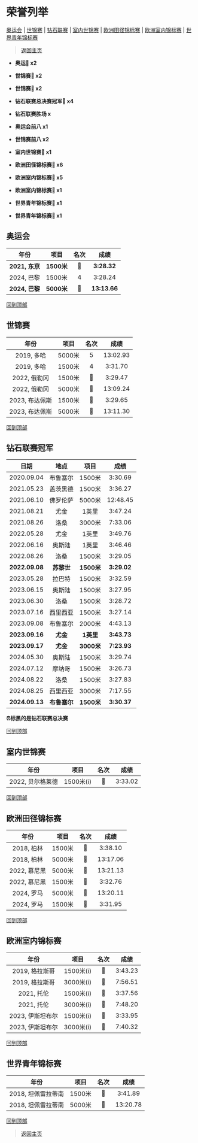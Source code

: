 # 荣誉列举

[奥运会](#奥运会) | [世锦赛](#世锦赛) | [钻石联赛](钻石联赛冠军) | [室内世锦赛](#室内世锦赛) | [欧洲田径锦标赛](#欧洲田径锦标赛) | [欧洲室内锦标赛](#欧洲室内锦标赛) | [世界青年锦标赛](#世界青年锦标赛)

> [返回主页](./Profile.md)

- **奥运🥇 x2**

- **世锦赛🥇 x2**

- **世锦赛🥈 x2**

- **钻石联赛总决赛冠军💎 x4**

- **钻石联赛胜场 x**

- **奥运会前八 x1**

- **世锦赛前八 x2**

- **室内世锦赛🥈 x1**

- **欧洲田径锦标赛🥇 x6**

- **欧洲室内锦标赛🥇 x5**

- **欧洲室内锦标赛🥈 x1**

- **世界青年锦标赛🥈 x1**

- **世界青年锦标赛🥉 x1**

## 奥运会

|      年份      |    项目    | 名次  |     成绩     |
| :------------: | :--------: | :---: | :----------: |
| **2021, 东京** | **1500米** | **🥇** | **3:28.32**  |
|   2024, 巴黎   |   1500米   |   4   |   3:28.24    |
| **2024, 巴黎** | **5000米** | **🥇** | **13:13.66** |

[回到顶部](#荣誉列举)

## 世锦赛

|     年份     |  项目  |  名次   | 成绩 |
| :----------: | :----: | :-----: | :--: |
|  2019, 多哈  | 5000米 |    5    | 13:02.93 |
|  2019, 多哈  | 1500米 |    4    | 3:31.70 |
| 2022, 俄勒冈 | 1500米 | 🥈 |3:29.47|
| 2022, 俄勒冈 | 5000米 |    🥇    |13:09.24|
| 2023, 布达佩斯 | 1500米 | 🥈 |3:29.65|
| 2023, 布达佩斯 | 5000米 | 🥇 |13:11.30|

[回到顶部](#荣誉列举)

## 钻石联赛冠军


| 日期 | 地点 | 项目 | 成绩 |
| :--: | :--: | :--: | :--: |
| 2020.09.04 | 布鲁塞尔 | 1500米 | 3:30.69  |
| 2021.05.23 | 盖茨黑德 | 1500米 | 3:36.27  |
| 2021.06.10 | 佛罗伦萨 | 5000米 | 12:48.45 |
| 2021.08.21 | 尤金   | 1英里   | 3:47.24  |
| 2021.08.26 | 洛桑   | 3000米 | 7:33.06  |
| 2022.05.28 | 尤金   | 1英里   | 3:49.76  |
| 2022.06.16 | 奥斯陆  | 1英里   | 3:46.46  |
| 2022.08.26 | 洛桑   | 1500米 | 3:29.05  |
| **2022.09.08** | **苏黎世** | **1500米** | **3:29.02** |
| 2023.05.28 | 拉巴特  | 1500米 | 3:32.59  |
| 2023.06.15 | 奥斯陆  | 1500米 | 3:27.95  |
| 2023.06.30 | 洛桑   | 1500米 | 3:28.72  |
| 2023.07.16 | 西里西亚 | 1500米 | 3:27.14  |
| 2023.09.08 | 布鲁塞尔 | 2000米 | 4:43.13  |
| **2023.09.16** | **尤金** | **1英里** | **3:43.73** |
| **2023.09.17** | **尤金** | **3000米** | **7:23.93** |
| 2024.05.30 | 奥斯陆  | 1500米 | 3:29.74  |
| 2024.07.12 | 摩纳哥  | 1500米 | 3:26.73  |
| 2024.08.22 | 洛桑   | 1500米 | 3:27.83  |
| 2024.08.25 | 西里西亚 | 3000米 | 7:17.55  |
| **2024.09.13** | **布鲁塞尔** | **1500米** | **3:30.37** |

**⏰标黑的是钻石联赛总决赛**

[回到顶部](#荣誉列举)

## 室内世锦赛

|       年份       |   项目    | 名次 |  成绩   |
| :--------------: | :-------: | :--: | :-----: |
| 2022, 贝尔格莱德 | 1500米(i) |  🥈   | 3:33.02 |

[回到顶部](#荣誉列举)

## 欧洲田径锦标赛

|     年份     |  项目  | 名次 |   成绩   |
| :----------: | :----: | :--: | :------: |
|  2018, 柏林  | 1500米 |  🥇   | 3:38.10  |
|  2018, 柏林  | 5000米 |  🥇   | 13:17.06 |
| 2022, 慕尼黑 | 5000米 |  🥇   | 13:21.13 |
| 2022, 慕尼黑 | 1500米 |  🥇   | 3:32.76  |
|  2024, 罗马  | 5000米 |  🥇   | 13:20.11 |
|  2024, 罗马  | 1500米 |  🥇   | 3:31.95  |

[回到顶部](#荣誉列举)

## 欧洲室内锦标赛

|       年份       |   项目    | 名次 |  成绩   |
| :--------------: | :-------: | :--: | :-----: |
|  2019, 格拉斯哥  | 1500米(i) |  🥈   | 3:43.23 |
|  2019, 格拉斯哥  | 3000米(i) |  🥇   | 7:56.51 |
|    2021, 托伦    | 1500米(i) |  🥇   | 3:37.56 |
|    2021, 托伦    | 3000米(i) |  🥇   | 7:48.20 |
| 2023, 伊斯坦布尔 | 1500米(i) |  🥇   | 3:33.95 |
| 2023, 伊斯坦布尔 | 3000米(i) |  🥇   | 7:40.32 |

[回到顶部](#荣誉列举)

## 世界青年锦标赛

|        年份        |  项目  | 名次 |   成绩   |
| :----------------: | :----: | :--: | :------: |
| 2018, 坦佩雷拉蒂南 | 1500米 |  🥈   | 3:41.89  |
| 2018, 坦佩雷拉蒂南 | 5000米 |  🥉   | 13:20.78 |

[回到顶部](#荣誉列举)

> [返回主页](./Profile.md)
